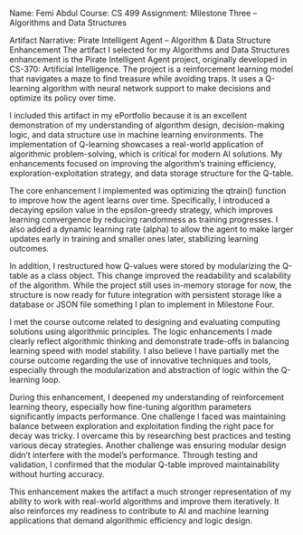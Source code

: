 Name: Femi Abdul
 Course: CS 499
 Assignment: Milestone Three – Algorithms and Data Structures

Artifact Narrative: Pirate Intelligent Agent – Algorithm & Data Structure Enhancement
The artifact I selected for my Algorithms and Data Structures enhancement is the Pirate Intelligent Agent project, originally developed in CS-370: Artificial Intelligence. 
The project is a reinforcement learning model that navigates a maze to find treasure while avoiding traps. It uses a Q-learning algorithm with neural network support to make decisions and optimize its policy over time.

I included this artifact in my ePortfolio because it is an excellent demonstration of my understanding of algorithm design, decision-making logic, and data structure use in machine learning environments. 
The implementation of Q-learning showcases a real-world application of algorithmic problem-solving, which is critical for modern AI solutions. My enhancements focused on improving the algorithm’s training 
efficiency, exploration-exploitation strategy, and data storage structure for the Q-table.

The core enhancement I implemented was optimizing the qtrain() function to improve how the agent learns over time. Specifically, I introduced a decaying epsilon value in the epsilon-greedy strategy, 
which improves learning convergence by reducing randomness as training progresses. I also added a dynamic learning rate (alpha) to allow the agent to make larger updates early in training and smaller ones later, stabilizing learning outcomes.

In addition, I restructured how Q-values were stored by modularizing the Q-table as a class object. This change improved the readability and scalability of the algorithm. 
While the project still uses in-memory storage for now, the structure is now ready for future integration with persistent storage like a database or JSON file something I plan to implement in Milestone Four.

I met the course outcome related to designing and evaluating computing solutions using algorithmic principles. The logic enhancements I made clearly reflect algorithmic thinking and demonstrate trade-offs 
in balancing learning speed with model stability. I also believe I have partially met the course outcome regarding the use of innovative techniques and tools, especially through the modularization and abstraction of logic within the Q-learning loop.

During this enhancement, I deepened my understanding of reinforcement learning theory, especially how fine-tuning algorithm parameters significantly impacts performance. One challenge I faced was maintaining 
balance between exploration and exploitation finding the right pace for decay was tricky. I overcame this by researching best practices and testing various decay strategies. Another challenge was ensuring 
modular design didn’t interfere with the model’s performance. Through testing and validation, I confirmed that the modular Q-table improved maintainability without hurting accuracy.

This enhancement makes the artifact a much stronger representation of my ability to work with real-world algorithms and improve them iteratively. It also reinforces my readiness to contribute to AI and machine 
learning applications that demand algorithmic efficiency and logic design.


